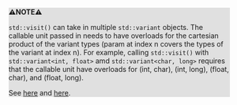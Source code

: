 <div style="margin:2em; background-color: #e0e0e0;">

<strong>⚠️NOTE️️️⚠️</strong>

`std::visit()` can take in multiple `std::variant` objects. The callable unit passed in needs to have overloads for the cartesian product of the variant types (param at index n covers the types of the variant at index n). For example, calling `std::visit()` with `std::variant<int, float>` amd `std::variant<char, long>` requires that the callable unit have overloads for (int, char), (int, long), (float, char), and (float, long).

See [here](https://www.cppstories.com/2018/09/visit-variants/) and [here](https://dev.to/tmr232/that-overloaded-trick-overloading-lambdas-in-c17).
</div>

